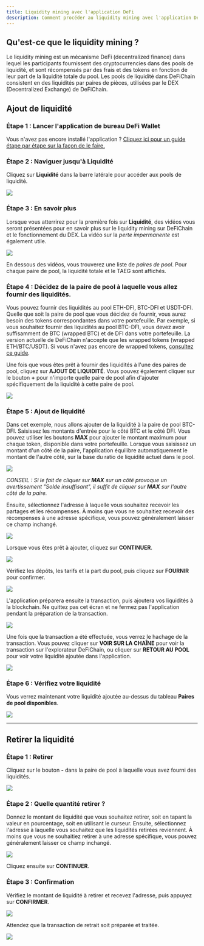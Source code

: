 ```yaml
---
title: Liquidity mining avec l'application DeFi
description: Comment procéder au liquidity mining avec l'application DeFi, étape par étape
---
```


## Qu'est-ce que le liquidity mining ?

Le liquidity mining est un mécanisme DeFi (decentralized finance) dans lequel les participants fournissent des
cryptocurrencies dans des pools de liquidité, et sont récompensés par des frais et des tokens en fonction de leur
part de la liquidité totale du pool. Les pools de liquidité dans DeFiChain consistent en des liquidités par paires
de pièces, utilisées par le DEX (Decentralized Exchange) de DeFiChain.

## Ajout de liquidité

### Étape 1 : Lancer l'application de bureau DeFi Wallet

Vous n'avez pas encore installé l'application ? [Cliquez ici pour un guide étape par étape sur la façon de le faire.](https://defichain.com/learn/defi-app-how-to/?utm_source=defichain&utm_medium=dex-guide&utm_campaign=dex-launch)

### Étape 2 : Naviguer jusqu'à Liquidité

Cliquez sur **Liquidité** dans la barre latérale pour accéder aux pools de liquidité.

![](/img/guides/liquidity-mining/go-to-liquidity.png)

### Étape 3 : En savoir plus

Lorsque vous atterrirez pour la première fois sur **Liquidité**, des vidéos vous seront présentées pour en savoir plus
sur le liquidity mining sur DeFiChain et le fonctionnement du DEX. La vidéo sur la _perte impermanente_ est également utile.

![](/img/guides/liquidity-mining/liquidity-welcome.png)

En dessous des vidéos, vous trouverez une liste de _paires de pool_. Pour chaque paire de pool, la liquidité totale et
le TAEG sont affichés.

### Étape 4 : Décidez de la paire de pool à laquelle vous allez fournir des liquidités.

Vous pouvez fournir des liquidités au pool ETH-DFI, BTC-DFI et USDT-DFI. Quelle que soit la paire de pool que vous
décidez de fournir, vous aurez besoin des tokens correspondantes dans votre portefeuille. Par exemple, si vous
souhaitez fournir des liquidités au pool BTC-DFI, vous devez avoir suffisamment de BTC (wrapped BTC) et de DFI dans
votre portefeuille. La version actuelle de DeFiChain n'accepte que les wrapped tokens (wrapped ETH/BTC/USDT). Si vous
n'avez pas encore de wrapped tokens, [consultez ce guide](/learn/obtaining-wrapped-tokens).

Une fois que vous êtes prêt à fournir des liquidités à l'une des paires de pool, cliquez sur **AJOUT DE LIQUIDITÉ**.
Vous pouvez également cliquer sur le bouton **+** pour n'importe quelle paire de pool afin d'ajouter spécifiquement
de la liquidité à cette paire de pool.

![](/img/guides/liquidity-mining/liquidity-add-buttons.png)

### Étape 5 : Ajout de liquidité

Dans cet exemple, nous allons ajouter de la liquidité à la paire de pool BTC-DFI. Saisissez les montants d'entrée pour
le côté BTC et le côté DFI. Vous pouvez utiliser les boutons **MAX** pour ajouter le montant maximum pour chaque token,
disponible dans votre portefeuille. Lorsque vous saisissez un montant d'un côté de la paire, l'application équilibre
automatiquement le montant de l'autre côté, sur la base du ratio de liquidité actuel dans le pool.

![](/img/guides/liquidity-mining/liquidity-adding.png)

_CONSEIL : Si le fait de cliquer sur **MAX** sur un côté provoque un avertissement "Solde insuffisant", il suffit de
cliquer sur **MAX** sur l'autre côté de la paire._

Ensuite, sélectionnez l'adresse à laquelle vous souhaitez recevoir les partages et les récompenses. À moins que vous
ne souhaitiez recevoir des récompenses à une adresse spécifique, vous pouvez généralement laisser ce champ inchangé.

![](/img/guides/liquidity-mining/liquidity-receive-at.png)

Lorsque vous êtes prêt à ajouter, cliquez sur **CONTINUER**.

![](/img/guides/liquidity-mining/liquidity-add-continue.png)

Vérifiez les dépôts, les tarifs et la part du pool, puis cliquez sur **FOURNIR** pour confirmer.

![](/img/guides/liquidity-mining/liquidity-add-confirm.png)

L'application préparera ensuite la transaction, puis ajoutera vos liquidités à la blockchain. Ne quittez pas cet
écran et ne fermez pas l'application pendant la préparation de la transaction.

![](/img/guides/liquidity-mining/liquidity-loading.png)

Une fois que la transaction a été effectuée, vous verrez le hachage de la transaction. Vous pouvez cliquer sur
**VOIR SUR LA CHAÎNE** pour voir la transaction sur l'explorateur DeFiChain, ou cliquer sur **RETOUR AU POOL**
pour voir votre liquidité ajoutée dans l'application.

![](/img/guides/liquidity-mining/liquidity-complete.png)

### Étape 6 : Vérifiez votre liquidité

Vous verrez maintenant votre liquidité ajoutée au-dessus du tableau **Paires de pool disponibles**.

![](/img/guides/liquidity-mining/liquidity-mine.png)

---

## Retirer la liquidité

### Étape 1 : Retirer

Cliquez sur le bouton **-** dans la paire de pool à laquelle vous avez fourni des liquidités.

![](/img/guides/liquidity-mining/liquidity-remove-button.png)

### Étape 2 : Quelle quantité retirer ?

Donnez le montant de liquidité que vous souhaitez retirer, soit en tapant la valeur en pourcentage, soit en utilisant
le curseur. Ensuite, sélectionnez l'adresse à laquelle vous souhaitez que les liquidités retirées reviennent. À moins
que vous ne souhaitiez retirer à une adresse spécifique, vous pouvez généralement laisser ce champ inchangé.

![](/img/guides/liquidity-mining/liquidity-removing.png)

Cliquez ensuite sur **CONTINUER**.

### Étape 3 : Confirmation

Vérifiez le montant de liquidité à retirer et recevez l'adresse, puis appuyez sur **CONFIRMER**.

![](/img/guides/liquidity-mining/liquidity-remove-confirm.png)

Attendez que la transaction de retrait soit préparée et traitée.

![](/img/guides/liquidity-mining/liquidity-remove-confirm.png)
